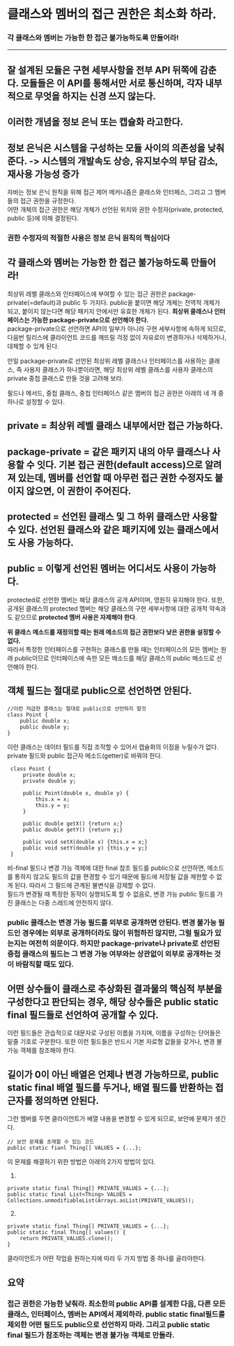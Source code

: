# 클래스와 멤버의 접근 권한은 최소화 하라.
### 각 클래스와 멤버는 가능한 한 접근 불가능하도록 만들어라!

-----

## 잘 설계된 모듈은 구현 세부사항을 전부 API 뒤쪽에 감춘다. 모듈들은 이 API를 통해서만 서로 통신하며, 각자 내부적으로 무엇을 하지는 신경 쓰지 않는다.
## 이러한 개념을 **정보 은닉** 또는 **캡슐화** 라고한다.

## **정보 은닉은 시스템을 구성하는 모듈 사이의 의존성을 낮춰준다. -> 시스템의 개발속도 상승, 유지보수의 부담 감소, 재사용 가능성 증가**

자바는 정보 은닉 원칙을 위해 접근 제어 메커니즘은 클래스와 인터페스, 그리고 그 멤버들의 접근 권한을 규정한다.  
어떤 개체의 접근 권한은 해당 개체가 선언된 위치와 권한 수정자(private, protected, public 등)에 의해 결정된다.  
### **권한 수정자의 적절한 사용은 정보 은닉 원칙의 핵심이다**

## 각 클래스와 멤버는 가능한 한 접근 불가능하도록 만들어라!

최상위 레벨 클래스와 인터페이스에 부여할 수 있는 접근 권한은 package-private(=default)과 public 두 가지다. public을 붙이면 해당 개체는 전역적 개체가 되고, 붙이지 않는다면 해당 패키지 안에서만 유효한 개체가 된다.
**최상위 클래스나 인터페이스는 가능한 package-private으로 선언해야 한다.**  
package-private으로 선언하면 API의 일부가 아니라 구현 세부사항에 속하게 되므로, 다음번 릴리스에 클라이언트 코드를 깨뜨릴 걱정 없이 자유로이 변경하거나 삭제하거나, 대체할 수 있게 된다.

만일 package-private로 선언된 최상위 레벨 클래스나 인터페이스를 사용하는 클래스, 즉 사용자 클래스가 하나뿐이라면, 해당 최상위 레벨 클래스를 사용자 클래스의 private 중첩 클래스로 만들 것을 고려해 보라.

필드나 메서드, 중첩 클래스, 중첩 인터페이스 같은 멤버의 접근 권한은 아래의 네 개 중 하나로 설정할 수 있다.

## private = 최상위 레벨 클래스 내부에서만 접근 가능하다.

## package-private = 같은 패키지 내의 아무 클래스나 사용할 수 잇다. 기본 접근 권한(default access)으로 알려져 있는데, 멤버를 선언할 때 아무런 접근 권한 수정자도 붙이지 않으면, 이 권한이 주어진다.

## protected = 선언된 클래스 및 그 하위 클래스만 사용할 수 있다. 선언된 클래스와 같은 패키지에 있는 클래스에서도 사용 가능하다.

## public = 이렇게 선언된 멤버는 어디서도 사용이 가능하다.

protected로 선언한 멤버는 해당 클래스의 공개 API이며, 영원히 유지해야 한다. 또한, 공개된 클래스의 protected 멤버는 해당 클래스의 구현 세부사항에 대한 공개적 약속과도 같으므로 **protected 멤버 사용은 자제해야 한다**.

**위 클래스 메소드를 재정의할 때는 원래 메소드의 접근 권한보다 낮은 권한을 설정할 수 없다.**  
따라서 특정한 인터페이스를 구현하는 클래스를 만들 때는 인터페이스의 모든 멤버는 원래 public이므로 인터페이스에 속한 모든 메소드를 해당 클래스의 public 메소드로 선언해야 한다.

## 객체 필드는 절대로 public으로 선언하면 안된다.

    //이런 저급한 클래스는 절대로 public으로 선언하지 말것
    class Point {
        public double x;
        public double y;
    }
이런 클래스는 데이터 필드를 직접 조작할 수 있어서 캡슐화의 이점을 누릴수가 없다. private 필드와 public 접근자 메소드(getter)로 바꿔야 한다.

     class Point {
         private double x;
         private double y;

         public Point(double x, double y) {
             this.x = x;
             this.y = y;
         }

         public double getX() {return x;}
         public double getY() {return y;}

         public void setX(double x) {this.x = x;}
         public void setY(double y) {this.y = y;}
     }

비-final 필드나 변경 가능 객체에 대한 final 참조 필드를 public으로 선언하면, 메소드를 통하지 않고도 필드의 값을 편경할 수 있기 때문에 필드에 저장될 값을 제한할 수 없게 된다. 따라서 그 필드에 관계된 불변식을 강제할 수 없다.  
필드가 변경될 때 특정한 동작이 실행되도록 할 수 없음로, 변경 가능 public 필드를 가진 클래스는 다중 스레드에 안전하지 않다.

### **public** 클래스는 변경 가능 필드를 외부로 공개하면 안된다. 변경 불가능 필드인 경우에는 외부로 공개하더라도 많이 위험하진 않지만, 그럴 필요가 있는지는 여전히 의문이다. 하지만 package-private나 private로 선언된 중첩 클래스의 필드는 그 변경 가능 여부와는 상관없이 외부로 공개하는 것이 바람직할 때도 있다.

## **어떤 상수들이 클래스로 추상화된 결과물의 핵심적 부분을 구성한다고 판단되는 경우, 해당 상수들은 public static final 필드들로 선언하여 공개할 수 있다.**  
이런 필드들은 관습적으로 대문자로 구성된 이름을 가지며, 이름을 구성하는 단어들은 밑줄 기호로 구분한다. 또한 이런 필드들은 반드시 기본 자료형 값들을 갖거나, 변경 불가능 객체를 참조해야 한다.

## 길이가 0이 아닌 배열은 언제나 변경 가능하므로, public static final 배열 필드를 두거나, 배열 필드를 반환하는 접근자를 정의하면 안된다.  
그런 멤버를 두면 클라이언트가 배열 내용을 변경할 수 있게 되므로, 보안에 문제가 생긴다.  

    // 보안 문제를 초래할 수 있는 코드
    public static fianl Thing[] VALUES = {...};

이 문제를 해결하기 위한 방법은 아래의 2가지 방법이 있다.  

1.  

    private static final Thing[] PRIVATE_VALUES = {...};
    public static final List<Thing> VALUES = Collections.unmodifiableList(Arrays.asList(PRIVATE_VALUES));

2.  

    private static final Thing[] PRIVATE_VALUES = {...};
    public static final Thing[] values() {
        return PRIVATE_VALUES.clone();
    }

클라이언트가 어떤 작업을 원하는지에 따라 두 가지 방법 중 하나를 골라야한다.

## 요약
### **접근 권한은 가능한 낮춰라.** 최소한의 public API를 설계한 다음, 다른 모든 클래스, 인터페이스, 멤버는 API에서 제외하라. public static final필드를 제외한 어떤 필드도 public으로 선언하지 마라. 그리고 public static final 필드가 참조하는 객체는 변경 불가능 객체로 만들라.